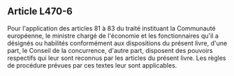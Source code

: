 Article L470-6
----
Pour l'application des articles 81 à 83 du traité instituant la Communauté
européenne, le ministre chargé de l'économie et les fonctionnaires qu'il a
désignés ou habilités conformément aux dispositions du présent livre, d'une
part, le Conseil de la concurrence, d'autre part, disposent des pouvoirs
respectifs qui leur sont reconnus par les articles du présent livre. Les règles
de procédure prévues par ces textes leur sont applicables.
